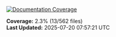 <!-- Documentation Coverage Badge - Auto-generated by pre-commit hook -->
[![Documentation Coverage](https://img.shields.io/badge/Documentation%20Coverage-2.3%25-red?style=flat&logo=gitbook&logoColor=white)](./documentation-coverage-report.html)

**Coverage:** 2.3% (13/562 files)  
**Last Updated:** 2025-07-20 07:57:21 UTC
